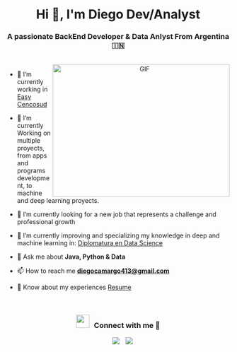 

<h1 align="center">Hi 👋, I'm <a>
Diego Dev/Analyst</a></h1>
<h3 align="center">A passionate BackEnd Developer & Data Anlyst From Argentina &#127470;&#127475</h3>

<br>

<a target="_blank" align="center">
  <img align="right" top="500" height="300" width="400" alt="GIF" src="https://media.giphy.com/media/SWoSkN6DxTszqIKEqv/giphy.gif">
</a>

- 🔭 I’m currently working in <a href="https://www.easy.com.ar" target="blank">Easy Cencosud</a>

- 🌱 I’m currently Working on multiple proyects, from apps and programs development,
  to machine and deep learning proyects.

- 🤝 I’m currently looking for a new job that represents a challenge and professional growth

- 🌱 I’m currently improving and specializing my knowledge in deep and machine learning in: <a href="https://mundose.com/programas/34" target="blank">Diplomatura en Data Science</a>

- 💬 Ask me about **Java, Python & Data**

- 📫 How to reach me **diegocamargo413@gmail.com**

- 📄 Know about my experiences <a href="https://drive.google.com/file/d/1dU5jjpdHd7BAsGeYMtMJ1JYu7MQUQAfO/view?usp=sharing" target="blank">Resume</a>
<br/>
<h3 align="center" > <img src="https://media.giphy.com/media/iY8CRBdQXODJSCERIr/giphy.gif" width="30" height="30" style="margin-right: 10px;">Connect with me 🤝 </h3>

<p align="center">

 <div align="center"  class="icons-social" style="margin-left: 10px;">
        <a style="margin-left: 10px;"  target="_blank" href="www.linkedin.com/in/diego-camargo-168420242">
			<img src="https://img.icons8.com/doodle/40/000000/linkedin--v2.png"></a>
        <a style="margin-left: 10px;" target="_blank" href="https://github.com/DiegoFCd/DiegoFCd">
		<img src="https://img.icons8.com/doodle/40/000000/github--v1.png"></a>
	

